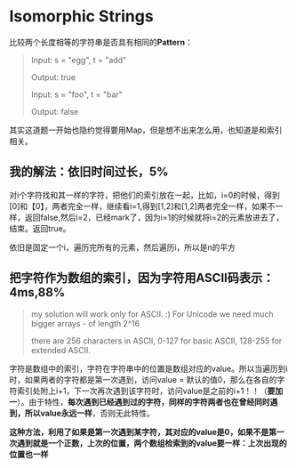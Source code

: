 # Isomorphic Strings

比较两个长度相等的字符串是否具有相同的**Pattern**：

>Input: s = "egg", t = "add"
>
>Output: true
>
>Input: s = "foo", t = "bar"
>
>Output: false

其实这道题一开始也隐约觉得要用Map，但是想不出来怎么用，也知道是和索引相关。

## **我的解法：依旧时间过长，5%**

对i个字符找和其一样的字符，把他们的索引放在一起，比如，i=0的时候，得到[0]和【0】，两者完全一样，继续看i=1,得到[1,2]和[1,2]两者完全一样，如果不一样，返回false,然后i=2，已经mark了，因为i=1的时候就将i=2的元素放进去了，结束。返回true。

依旧是固定一个i，遍历完所有的元素，然后遍历i，所以是n的平方

## **把字符作为数组的索引，因为字符用ASCII码表示：4ms,88%**

>my solution will work only for ASCII. :) For Unicode we need much bigger arrays - of length 2^16
>
>there are 256 characters in ASCII, 0-127 for basic ASCII, 128-255 for extended ASCII.

字符是数组中的索引，字符在字符串中的位置是数组对应的value。所以当遍历到i时，如果两者的字符都是第一次遇到，访问value = 默认的值0，那么在各自的字符索引处附上i+1，下一次再次遇到该字符时，访问value是之前的i+1！！（**要加一**）。由于特性，**每次遇到已经遇到过的字符，同样的字符两者也在曾经同时遇到，所以value永远一样**，否则无此特性。

**这种方法，利用了如果是第一次遇到某字符，其对应的value是0，如果不是第一次遇到就是一个正数，上次的位置，两个数组检索到的value要一样：上次出现的位置也一样**

